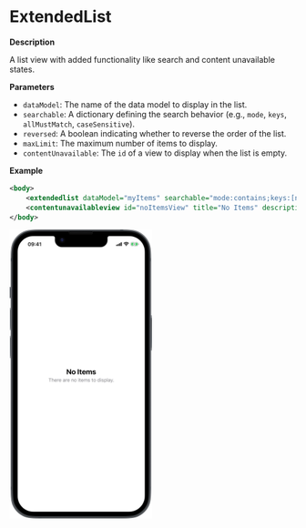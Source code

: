 # ExtendedList

**Description**

A list view with added functionality like search and content unavailable states.

**Parameters**

- `dataModel`: The name of the data model to display in the list.
- `searchable`: A dictionary defining the search behavior (e.g., `mode`, `keys`, `allMustMatch`, `caseSensitive`).
- `reversed`: A boolean indicating whether to reverse the order of the list.
- `maxLimit`: The maximum number of items to display.
- `contentUnavailable`: The `id` of a view to display when the list is empty.

**Example**

```xml
<body>
    <extendedlist dataModel="myItems" searchable="mode:contains;keys:[name]" contentUnavailable="noItemsView"/>
    <contentunavailableview id="noItemsView" title="No Items" description="There are no items to display."/>
</body>
```
<img src="/Screenshots/Views/Custom/extendedlist_1.png" width="250" alt="Screenshot">
